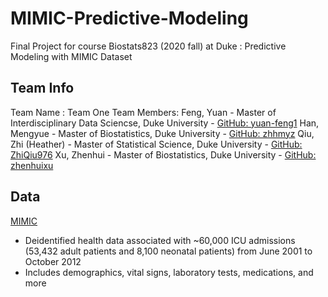 # MIMIC-Predictive-Modeling

Final Project for course Biostats823 (2020 fall) at Duke : Predictive Modeling with MIMIC Dataset


## Team Info

Team Name : Team One
Team Members:
Feng, Yuan - Master of Interdisciplinary Data Sciencse, Duke University - [GitHub: yuan-feng1](https://github.com/yuan-feng1)
Han, Mengyue - Master of Biostatistics, Duke University - [GitHub: zhhmyz](https://github.com/zhhmyz)
Qiu, Zhi (Heather) - Master of Statistical Science, Duke University - [GitHub: ZhiQiu976](https://github.com/ZhiQiu976)
Xu, Zhenhui - Master of Biostatistics, Duke University - [GitHub: zhenhuixu](https://github.com/zhenhuixu)


## Data

[MIMIC](https://mimic.physionet.org)
- Deidentified health data associated with ~60,000 ICU admissions (53,432 adult patients and 8,100 neonatal patients) from June 2001 to October 2012
- Includes demographics, vital signs, laboratory tests, medications, and more
